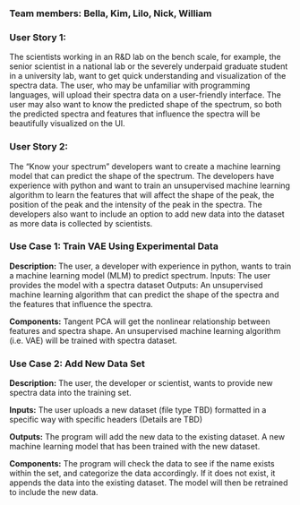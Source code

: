 ### Team members: Bella, Kim, Lilo, Nick, William

### User Story 1:
The scientists working in an R&D lab on the bench scale, for example, the senior scientist in a national lab or the severely underpaid graduate student in a university lab, want to get quick understanding and visualization of the spectra data. The user, who may be unfamiliar with programming languages, will upload their spectra data on a user-friendly interface. The user may also want to know the predicted shape of the spectrum, so both the predicted spectra and features that influence the spectra will be beautifully visualized on the UI. 

### User Story 2: 
The “Know your spectrum”  developers want to create a machine learning model that can predict the shape of the spectrum. The developers have experience with python and want to train an unsupervised machine learning algorithm to learn the features that will affect the shape of the peak, the position of the peak and the intensity of the peak in the spectra. The developers also want to include an option to add new data into the dataset as more data is collected by scientists.

### Use Case 1: Train VAE Using Experimental Data
**Description:** The user, a developer with experience in python, wants to train a machine learning model (MLM) to predict spectrum.
Inputs: The user provides the model with a spectra dataset 
Outputs: An unsupervised machine learning algorithm that can predict the shape of the spectra and the features that influence the spectra.

**Components:** Tangent PCA will get the nonlinear relationship between features and spectra shape. An unsupervised machine learning algorithm (i.e. VAE) will be trained with spectra dataset.

### Use Case 2: Add New Data Set
**Description:** The user, the developer or scientist, wants to provide new spectra data into the training set. 

**Inputs:** The user uploads a new dataset (file type TBD) formatted in a specific way with specific headers (Details are TBD)

**Outputs:** The program will add the new data to the existing dataset. A new machine learning model that has been trained with the new dataset. 

**Components:** The program will check the data to see if the name exists within the set, and categorize the data accordingly. If it does not exist, it appends the data into the existing dataset. The model will then be retrained to include the new data.